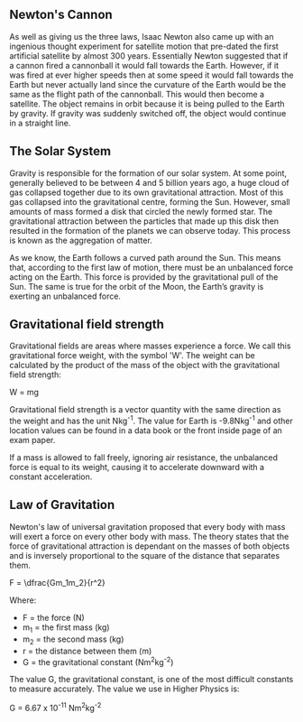 ## Newton's Cannon
As well as giving us the three laws, Isaac Newton also came up with an ingenious thought experiment for satellite motion that pre-dated the first artificial satellite by almost 300 years.	Essentially Newton suggested that if a cannon fired a cannonball it would fall towards the Earth. However, if it was fired at ever higher speeds then at some speed it would fall towards the Earth but never actually land since the curvature of the Earth would be the same as the flight path of the cannonball. This would then become a satellite. The object remains in orbit because it is being pulled to the Earth by gravity. If gravity was suddenly switched off, the object would continue in a straight line.

## The Solar System
Gravity is responsible for the formation of our solar system. At some point, generally believed to be between 4 and 5 billion years ago, a huge cloud of gas collapsed together due to its own gravitational attraction. Most of this gas collapsed into the gravitational centre, forming the Sun. However, small amounts of mass formed a disk that circled the newly formed star. The gravitational attraction between the particles that made up this disk then resulted in the formation of the planets we can observe today. This process is known as the aggregation of matter.

As we know, the Earth follows a curved path around the Sun. This means that, according to the first law of motion, there must be an unbalanced force acting on the Earth. This force is provided by the gravitational pull of the Sun. The same is true for the orbit of the Moon, the Earth’s gravity is exerting an unbalanced force.

## Gravitational field strength
Gravitational fields are areas where masses experience a force. We call this gravitational force weight, with the symbol 'W'. The weight can be calculated by the product of the mass of the object with the gravitational field strength:

<p>W = mg</p>

Gravitational field strength is a vector quantity with the same direction as the weight and has the unit Nkg<sup>-1</sup>. The value for Earth is -9.8Nkg<sup>-1</sup> and other location values can be found in a data book or the front inside page of an exam paper.

If a mass is allowed to fall freely, ignoring air resistance, the unbalanced force is equal to its weight, causing it to accelerate downward with a constant acceleration.

## Law of Gravitation
Newton's law of universal gravitation proposed that every body with mass will exert a force on every other body with mass. The theory states that the force of gravitational attraction is dependant on the masses of both objects and is inversely proportional to the square of the distance that separates them.

<p>F = \dfrac{Gm_1m_2}{r^2}</p>

Where:
- F = the force (N)
- m<sub>1</sub> = the first mass (kg)
- m<sub>2</sub> = the second mass (kg)
- r = the distance between them (m)
- G = the gravitational constant (Nm<sup>2</sup>kg<sup>-2</sup>)

The value G, the gravitational constant, is one of the most difficult constants to measure accurately. The value we use in Higher Physics is:

G = 6.67 x 10<sup>-11</sup> Nm<sup>2</sup>kg<sup>-2</sup>
